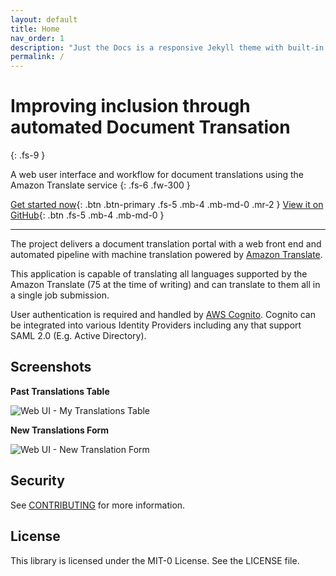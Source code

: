 ```yaml
---
layout: default
title: Home
nav_order: 1
description: "Just the Docs is a responsive Jekyll theme with built-in search that is easily customizable and hosted on GitHub Pages."
permalink: /
---
```


# Improving inclusion through automated Document Transation
{: .fs-9 }

A web user interface and workflow for document translations using the Amazon Translate service
{: .fs-6 .fw-300 }

[Get started now](/docs/installation){: .btn .btn-primary .fs-5 .mb-4 .mb-md-0 .mr-2 }
[View it on GitHub](https://github.com/aws-samples/document-translation){: .btn .fs-5 .mb-4 .mb-md-0 }

---

The project delivers a document translation portal with a web front end and automated pipeline with machine translation powered by [Amazon Translate](https://aws.amazon.com/translate/). 

This application is capable of translating all languages supported by the Amazon Translate (75 at the time of writing) and can translate to them all in a single job submission.

User authentication is required and handled by [AWS Cognito](https://aws.amazon.com/cognito/). Cognito can be integrated into various Identity Providers including any that support SAML 2.0 (E.g. Active Directory).

## Screenshots

**Past Translations Table**

![Web UI - My Translations Table](/assets/img/client_history.png)

**New Translations Form**

![Web UI - New Translation Form](/assets/img/client_create.png)

## Security

See [CONTRIBUTING](CONTRIBUTING.md#security-issue-notifications) for more information.

## License

This library is licensed under the MIT-0 License. See the LICENSE file.

